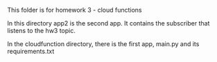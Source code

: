 This folder is for homework 3 - cloud functions

In this directory app2 is the second app. It contains the subscriber that listens to the hw3 topic.

In the cloudfunction directory, there is the first app, main.py and its requirements.txt
